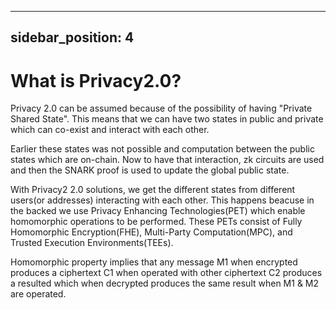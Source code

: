 
---
sidebar_position: 4
---

# What is Privacy2.0?

Privacy 2.0 can be assumed because of the possibility of having "Private Shared State". This means that we can have two states in public and private which can co-exist and interact with each other.

Earlier these states was not possible and computation between the public states which are on-chain. Now to have that interaction, zk circuits are used and then the SNARK proof is used to update the global public state. 

With Privacy2 2.0 solutions, we get the different states from different users(or addresses) interacting with each other. This happens beacuse in the backed we use Privacy Enhancing Technologies(PET) which enable homomorphic operations to be performed. These PETs consist of Fully Homomorphic Encryption(FHE), Multi-Party Computation(MPC), and Trusted Execution Environments(TEEs).

Homomorphic property implies that any message M1 when encrypted produces a ciphertext C1 when operated with other ciphertext C2 produces a resulted which when decrypted produces the same result when M1 & M2 are operated.


